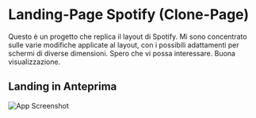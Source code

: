 
# Landing-Page Spotify (Clone-Page)

Questo è un progetto che replica il layout di Spotify. Mi sono concentrato sulle varie modifiche applicate al layout, con i possibili adattamenti per schermi di diverse dimensioni. Spero che vi possa interessare. Buona visualizzazione.

## Landing in Anteprima

![App Screenshot](https://i.ibb.co/WNJjYZTz/Nuovo-progetto.jpg)